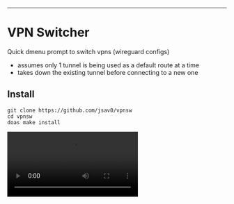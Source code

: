 ---
# VPN Switcher 
Quick dmenu prompt to switch vpns (wireguard configs)
- assumes only 1 tunnel is being used as a default route at a time
- takes down the existing tunnel before connecting to a new one

## Install 
```
git clone https://github.com/jsav0/vpnsw
cd vpnsw
doas make install
```
![vpnsw demo](http://wfnintr.net/pastes/vpnsw.mkv)
